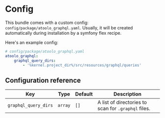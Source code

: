 # Config

This bundle comes with a custom config: `config/package/atoolo_graphql.yaml`. 
Usually, it will be created automatically during installation by a symfony flex recipe.

Here's an example config:

```yaml
# config/package/atoolo_graphql.yaml
atoolo_graphql:
    graphql_query_dirs:
        - '%kernel.project_dir%/src/resources/graphql/queries'
```

## Configuration reference

| Key | Type | Default | Description |
| --- | --- | --- | --- |
| `graphql_query_dirs` | `array` | `[]` | A list of directories to scan for `.graphql` files. |
